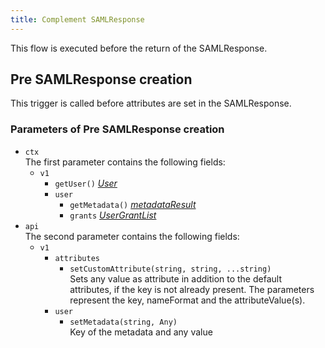 ```yaml
---
title: Complement SAMLResponse
---
```


This flow is executed before the return of the SAMLResponse.

## Pre SAMLResponse creation

This trigger is called before attributes are set in the SAMLResponse.

### Parameters of Pre SAMLResponse creation

- `ctx`  
  The first parameter contains the following fields:
  - `v1`
    - `getUser()` [*User*](./objects#user)
    - `user`
      - `getMetadata()` [*metadataResult*](./objects#metadata-result)
      - `grants` [*UserGrantList*](./objects#user-grant-list)
- `api`  
  The second parameter contains the following fields:
  - `v1`
    - `attributes`
      - `setCustomAttribute(string, string, ...string)`  
        Sets any value as attribute in addition to the default attributes, if the key is not already present. The parameters represent the key, nameFormat and the attributeValue(s).
    - `user`
      - `setMetadata(string, Any)`  
        Key of the metadata and any value
